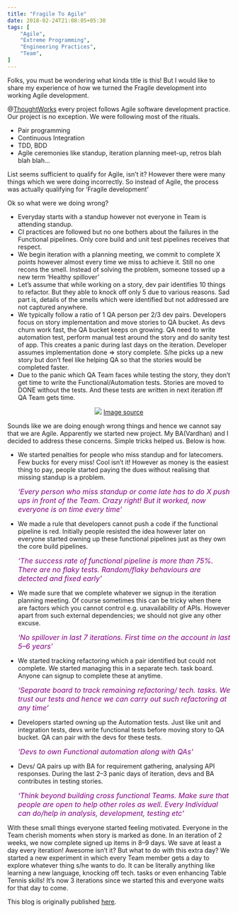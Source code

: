 ```yaml
---
title: "Fragile To Agile"
date: 2018-02-24T21:08:05+05:30
tags: [
    "Agile",
    "Extreme Programming",
    "Engineering Practices",
    "Team",
]
---
```

Folks, you must be wondering what kinda title is this! But I would like to share my experience of how we turned the Fragile development into working Agile development.

@<a href="https://www.thoughtworks.com/">ThoughtWorks</a> every project follows Agile software development practice. Our project is no exception. We were following most of the rituals. 

<ul>
  <li>Pair programming</li>
  <li>Continuous Integration</li>
  <li>TDD, BDD</li>
  <li>Agile ceremonies like standup, iteration planning meet-up, retros blah blah blah…</li>
</ul>

List seems sufficient to qualify for Agile, isn’t it? However there were many things which we were doing incorrectly. So instead of Agile, the process was actually qualifying for ‘Fragile development’

Ok so what were we doing wrong?

<ul>
  <li>Everyday starts with a standup however not everyone in Team is attending standup.</li>
  <li>CI practices are followed but no one bothers about the failures in the Functional pipelines. Only core build and unit test pipelines receives that respect.</li>
  <li>We begin iteration with a planning meeting, we commit to complete X points however almost every time we miss to achieve it. Still no one recons the smell. Instead of solving the problem, someone tossed up a new term ‘Healthy spillover’</li>
  <li>Let’s assume that while working on a story, dev pair identifies 10 things to refactor. But they able to knock off only 5 due to various reasons. Sad part is, details of the smells which were identified but not addressed are not captured anywhere.</li>
  <li>We typically follow a ratio of 1 QA person per 2/3 dev pairs. Developers focus on story implementation and move stories to QA bucket. As devs churn work fast, the QA bucket keeps on growing. QA need to write automation test, perform manual test around the story and do sanity test of app. This creates a panic during last days on the iteration. Developer assumes implementation done => story complete. S/he picks up a new story but don’t feel like helping QA so that the stories would be completed faster.</li>
  <li>Due to the panic which QA Team faces while testing the story, they don’t get time to write the Functional/Automation tests. Stories are moved to DONE without the tests. And these tests are written in next iteration iff QA Team gets time.</li>
</ul>

<p align="center">
<img src="/images/AmIAgile.png">
<a href="https://www.google.co.in/search?q=gorilla+thinking+image&tbm=isch&tbo=u&source=univ&sa=X&ved=0ahUKEwiw4eaghMDZAhUMLI8KHcP3D-UQsAQIJQ&biw=1307&bih=669#imgrc=29KG_6j3ZyST_M:">Image source</a>
</p>

Sounds like we are doing enough wrong things and hence we cannot say that we are Agile. Apparently we started new project. My BA(Vardhan) and I decided to address these concerns. Simple tricks helped us. Below is how.

<ul>
  <li>We started penalties for people who miss standup and for latecomers. Few bucks for every miss! Cool isn’t it! However as money is the easiest thing to pay, people started paying the dues without realising that missing standup is a problem.
  
  <p><i><font size="3" color="purple">‘Every person who miss standup or come late has to do X push ups in front of the Team. Crazy right! But it worked, now everyone is on time every time’</font></i></p></li>

  <li>We made a rule that developers cannot push a code if the functional pipeline is red. Initially people resisted the idea however later on everyone started owning up these functional pipelines just as they own the core build pipelines.
  
  <p><i><font size="3" color="purple">‘The success rate of functional pipeline is more than 75%. There are no flaky tests. Random/flaky behaviours are detected and fixed early’</font></i></p></li>

  <li>We made sure that we complete whatever we signup in the iteration planning meeting. Of course sometimes this can be tricky when there are factors which you cannot control e.g. unavailability of APIs. However apart from such external dependencies; we should not give any other excuse.
  
  <p><i><font size="3" color="purple">‘No spillover in last 7 iterations. First time on the account in last 5–6 years’</font></i></p></li>

  <li>We started tracking refactoring which a pair identified but could not complete. We started managing this in a separate tech. task board. Anyone can signup to complete these at anytime.
  
  <p><i><font size="3" color="purple">‘Separate board to track remaining refactoring/ tech. tasks. We trust our tests and hence we can carry out such refactoring at any time’</font></i></p>
  </li>

  <li>Developers started owning up the Automation tests. Just like unit and integration tests, devs write functional tests before moving story to QA bucket. QA can pair with the devs for these tests.

  <p><i><font size="3" color="purple">‘Devs to own Functional automation along with QAs’</font></i></p></li>

  <li>Devs/ QA pairs up with BA for requirement gathering, analysing API responses. During the last 2–3 panic days of iteration, devs and BA contributes in testing stories.
  
  <p><i><font size="3" color="purple">‘Think beyond building cross functional Teams. Make sure that people are open to help other roles as well. Every Individual can do/help in analysis, development, testing etc’</font></i></p></li>
</ul>

With these small things everyone started feeling motivated. Everyone in the Team cherish moments when story is marked as done. In an iteration of 2 weeks, we now complete signed up items in 8–9 days. We save at least a day every iteration! Awesome isn’t it? But what to do with this extra day? We started a new experiment in which every Team member gets a day to explore whatever thing s/he wants to do. It can be literally anything like learning a new language, knocking off tech. tasks or even enhancing Table Tennis skills! It’s now 3 iterations since we started this and everyone waits for that day to come.

This blog is originally published <a href="https://medium.com/dev-data/fragile-agile-4611ecfceb32">here</a>.